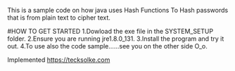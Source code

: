 This is a sample code on how java uses Hash Functions To Hash passwords that is from plain text to cipher text.

#HOW TO GET STARTED 
1.Dowload the exe file in the SYSTEM_SETUP folder.
2.Ensure you are running jre1.8.0_131.
3.Install the program and try it out.
4.To use also the code sample......see you on the other side O_o.

Implemented https://tecksolke.com